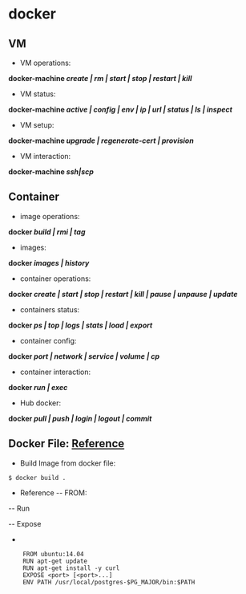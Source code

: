 docker
======

## VM
- VM operations:

**docker-machine _create | rm | start | stop | restart | kill_**

- VM status:

**docker-machine _active | config | env | ip | url | status | ls | inspect_**

- VM setup:

**docker-machine _upgrade | regenerate-cert | provision_**

- VM interaction:

**docker-machine _ssh|scp_**

## Container
- image operations:

**docker _build | rmi | tag_**

- images:

**docker _images | history_**

- container operations:

**docker _create | start | stop | restart | kill | pause | unpause | update_**

- containers status:

**docker _ps | top | logs | stats | load | export_**

- container config:

**docker _port | network | service | volume | cp_**

- container interaction:

**docker _run | exec_**

- Hub docker:

**docker _pull | push | login | logout | commit_**


## Docker File:  [Reference](https://docs.docker.com/engine/reference/builder/)

- Build Image from docker file:
```
$ docker build .
```
- Reference
-- FROM:

-- Run

-- Expose

-

```
    FROM ubuntu:14.04
    RUN apt-get update
    RUN apt-get install -y curl
    EXPOSE <port> [<port>...]
    ENV PATH /usr/local/postgres-$PG_MAJOR/bin:$PATH
```
